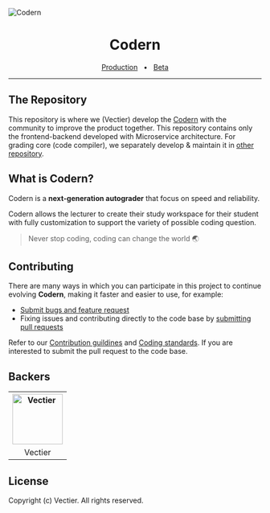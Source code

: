 ![Codern](https://i.imgur.com/eWR1Duq.png)

<div align="center">
  <h1>Codern</h1>
  
  <a href="https://codern.vectier.co">Production</a>
  <span>&nbsp;&nbsp;•&nbsp;&nbsp;</span>
  <a href="https://beta.codern.vectier.co">Beta</a>

  <hr />
</div>

## The Repository

This repository is where we (Vectier) develop the [Codern](https://codern.vectier.co/) with the community to improve the product together. This repository contains only the frontend-backend developed with Microservice architecture. For grading core (code compiler), we separately develop & maintain it in [other repository](https://github.com/vectier/codern-grading).

## What is Codern?

Codern is a **next-generation autograder** that focus on speed and reliability.

Codern allows the lecturer to create their study workspace for their student with fully customization to support the variety of possible coding question.

> Never stop coding, coding can change the world 🌏

## Contributing

There are many ways in which you can participate in this project to continue evolving **Codern**, making it faster and easier to use, for example:
- [Submit bugs and feature request](https://github.com/vectier/codern/issues)
- Fixing issues and contributing directly to the code base by [submitting pull requests](https://github.com/vectier/codern/pulls)

Refer to our [Contribution guildines](https://github.com/vectier/codern/blob/main/docs/contribution.md) and [Coding standards](). If you are interested to submit the pull request to the code base.

## Backers

<table>
  <tr>
    <th>
      <a href="https://github.com/vectier">
        <img width="100" src="https://i.imgur.com/uPdYIW7.png" alt="Vectier" />
      </a>
    </th>
  </tr>
  <tr>
    <td align="center">
      Vectier
    </td>
  </tr>
</table>

## License

Copyright (c) Vectier. All rights reserved.
